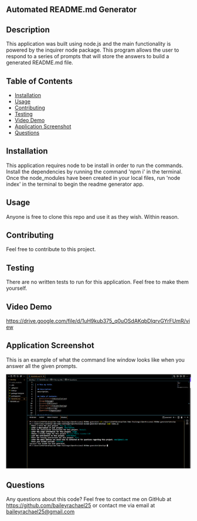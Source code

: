## Automated README.md Generator

## Description
This application was built using node.js and the main functionality is powered by the inquirer node package. This program allows the user to respond to a series of prompts that will store the answers to build a generated README.md file.

## Table of Contents
- [Installation](#install)
- [Usage](#usage)
- [Contributing](#contributing)
- [Testing](#testing)
- [Video Demo](#demo)
- [Application Screenshot](#screenshot)
- [Questions](#questions)


## Installation
This application requires node to be install in order to run the commands.
Install the dependencies by running the command 'npm i' in the terminal.
Once the node_modules have been created in your local files, run 'node index' in the terminal to begin the readme generator app.

## Usage
Anyone is free to clone this repo and use it as they wish. Within reason.

## Contributing
Feel free to contribute to this project.

## Testing
There are no written tests to run for this application. Feel free to make them yourself.

## Video Demo

https://drive.google.com/file/d/1uH9kub375_q0uOSdAKqbDlqrvGYrFUmR/view

## Application Screenshot
This is an example of what the command line window looks like when you answer all the given prompts.

<img src="develop\assets\images\REAME-Gen.jpg.png">

## Questions
Any questions about this code? Feel free to contact me on GitHub at https://github.com/baileyrachael25 or contact me via email at baileyrachael25@gmail.com
